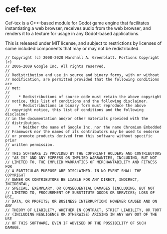 # cef-tex
Cef-tex is a C++-based module for Godot game engine that facilitates instantiating a web browser, receives audio from the web browser, and renders it to a texture for usage in any Godot-based applications. 

This is released under MIT license, and subject to restrictions by licenses of some included components that may or may not be redistributed.
```
// Copyright (c) 2008-2020 Marshall A. Greenblatt. Portions Copyright (c)
// 2006-2009 Google Inc. All rights reserved.
//
// Redistribution and use in source and binary forms, with or without
// modification, are permitted provided that the following conditions are
// met:
//
//    * Redistributions of source code must retain the above copyright
// notice, this list of conditions and the following disclaimer.
//    * Redistributions in binary form must reproduce the above
// copyright notice, this list of conditions and the following disclaimer
// in the documentation and/or other materials provided with the
// distribution.
//    * Neither the name of Google Inc. nor the name Chromium Embedded
// Framework nor the names of its contributors may be used to endorse
// or promote products derived from this software without specific prior
// written permission.
//
// THIS SOFTWARE IS PROVIDED BY THE COPYRIGHT HOLDERS AND CONTRIBUTORS
// "AS IS" AND ANY EXPRESS OR IMPLIED WARRANTIES, INCLUDING, BUT NOT
// LIMITED TO, THE IMPLIED WARRANTIES OF MERCHANTABILITY AND FITNESS FOR
// A PARTICULAR PURPOSE ARE DISCLAIMED. IN NO EVENT SHALL THE COPYRIGHT
// OWNER OR CONTRIBUTORS BE LIABLE FOR ANY DIRECT, INDIRECT, INCIDENTAL,
// SPECIAL, EXEMPLARY, OR CONSEQUENTIAL DAMAGES (INCLUDING, BUT NOT
// LIMITED TO, PROCUREMENT OF SUBSTITUTE GOODS OR SERVICES; LOSS OF USE,
// DATA, OR PROFITS; OR BUSINESS INTERRUPTION) HOWEVER CAUSED AND ON ANY
// THEORY OF LIABILITY, WHETHER IN CONTRACT, STRICT LIABILITY, OR TORT
// (INCLUDING NEGLIGENCE OR OTHERWISE) ARISING IN ANY WAY OUT OF THE USE
// OF THIS SOFTWARE, EVEN IF ADVISED OF THE POSSIBILITY OF SUCH DAMAGE.
```
